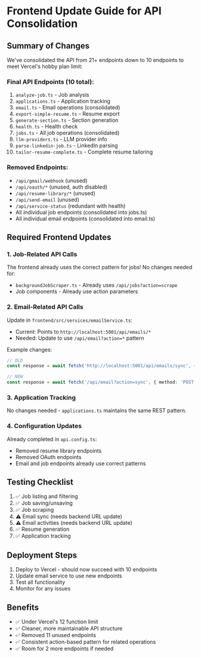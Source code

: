 # Frontend Update Guide for API Consolidation

## Summary of Changes
We've consolidated the API from 21+ endpoints down to 10 endpoints to meet Vercel's hobby plan limit:

### Final API Endpoints (10 total):
1. `analyze-job.ts` - Job analysis
2. `applications.ts` - Application tracking  
3. `email.ts` - Email operations (consolidated)
4. `export-simple-resume.ts` - Resume export
5. `generate-section.ts` - Section generation
6. `health.ts` - Health check
7. `jobs.ts` - All job operations (consolidated)
8. `llm-providers.ts` - LLM provider info
9. `parse-linkedin-job.ts` - LinkedIn parsing
10. `tailor-resume-complete.ts` - Complete resume tailoring

### Removed Endpoints:
- `/api/gmail/webhook` (unused)
- `/api/oauth/*` (unused, auth disabled)
- `/api/resume-library/*` (unused)
- `/api/send-email` (unused)
- `/api/service-status` (redundant with health)
- All individual job endpoints (consolidated into jobs.ts)
- All individual email endpoints (consolidated into email.ts)

## Required Frontend Updates

### 1. Job-Related API Calls

The frontend already uses the correct pattern for jobs! No changes needed for:
- `backgroundJobScraper.ts` - Already uses `/api/jobs?action=scrape`
- Job components - Already use action parameters

### 2. Email-Related API Calls

Update in `frontend/src/services/emailService.ts`:
- Current: Points to `http://localhost:5001/api/emails/*`
- Needed: Update to use `/api/email?action=*` pattern

Example changes:
```typescript
// OLD
const response = await fetch('http://localhost:5001/api/emails/sync', { method: 'POST' })

// NEW  
const response = await fetch('/api/email?action=sync', { method: 'POST' })
```

### 3. Application Tracking

No changes needed - `applications.ts` maintains the same REST pattern.

### 4. Configuration Updates

Already completed in `api.config.ts`:
- Removed resume library endpoints
- Removed OAuth endpoints
- Email and job endpoints already use correct patterns

## Testing Checklist

1. ✅ Job listing and filtering
2. ✅ Job saving/unsaving  
3. ✅ Job scraping
4. ⚠️  Email sync (needs backend URL update)
5. ⚠️  Email activities (needs backend URL update)
6. ✅ Resume generation
7. ✅ Application tracking

## Deployment Steps

1. Deploy to Vercel - should now succeed with 10 endpoints
2. Update email service to use new endpoints
3. Test all functionality
4. Monitor for any issues

## Benefits

- ✅ Under Vercel's 12 function limit
- ✅ Cleaner, more maintainable API structure
- ✅ Removed 11 unused endpoints
- ✅ Consistent action-based pattern for related operations
- ✅ Room for 2 more endpoints if needed